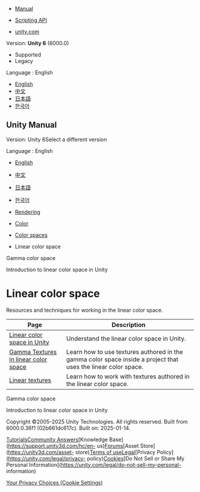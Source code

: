 [](https://docs.unity3d.com)

  * [Manual](../Manual/index.html)
  * [Scripting API](../ScriptReference/index.html)

  * [unity.com](https://unity.com/)

Version: **Unity 6** (6000.0)

  * Supported
  * Legacy

Language : English

  * [English](/Manual/linear-color-space-landing.html)
  * [中文](/cn/current/Manual/linear-color-space-landing.html)
  * [日本語](/ja/current/Manual/linear-color-space-landing.html)
  * [한국어](/kr/current/Manual/linear-color-space-landing.html)

[](https://docs.unity3d.com)

## Unity Manual

Version: Unity 6Select a different version

Language : English

  * [English](/Manual/linear-color-space-landing.html)
  * [中文](/cn/current/Manual/linear-color-space-landing.html)
  * [日本語](/ja/current/Manual/linear-color-space-landing.html)
  * [한국어](/kr/current/Manual/linear-color-space-landing.html)

  * [Rendering](rendering-and-post-processing.html)
  * [Color](graphics-color.html)
  * [Color spaces](color-spaces-landing.html)
  * Linear color space

[](gamma-color-space.html)

Gamma color space

[](linear-color-space.html)

Introduction to linear color space in Unity

# Linear color space

Resources and techniques for working in the linear color space.

Page | Description  
---|---  
[Linear color space in Unity](linear-color-space.html) | Understand the linear color space in Unity.  
[Gamma Textures in linear color space](gamma-textures-linear-color-space.html) | Learn how to use textures authored in the gamma color space inside a project that uses the linear color space.  
[Linear textures](linear-textures.html) | Learn how to work with textures authored in the linear color space.  
  
[](gamma-color-space.html)

Gamma color space

[](linear-color-space.html)

Introduction to linear color space in Unity

Copyright ©2005-2025 Unity Technologies. All rights reserved. Built from
6000.0.36f1 (02b661dc617c). Built on: 2025-01-14.

[Tutorials](https://learn.unity.com/)[Community
Answers](https://answers.unity3d.com)[Knowledge
Base](https://support.unity3d.com/hc/en-
us)[Forums](https://forum.unity3d.com)[Asset Store](https://unity3d.com/asset-
store)[Terms of
use](https://docs.unity3d.com/Manual/TermsOfUse.html)[Legal](https://unity.com/legal)[Privacy
Policy](https://unity.com/legal/privacy-
policy)[Cookies](https://unity.com/legal/cookie-policy)[Do Not Sell or Share
My Personal Information](https://unity.com/legal/do-not-sell-my-personal-
information)

[Your Privacy Choices (Cookie Settings)](javascript:void\(0\);)

